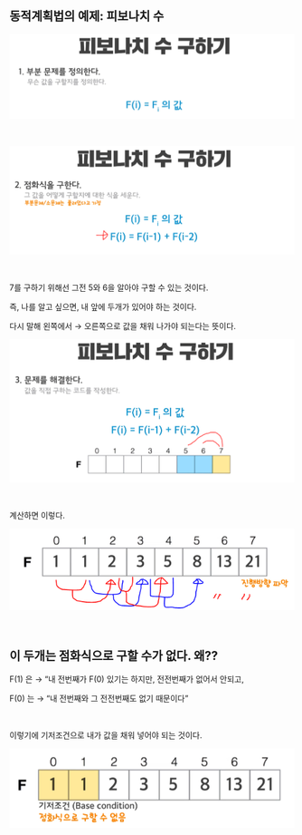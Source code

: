 ## 동적계획법의 예제: 피보나치 수

![이미지](/programming/img/%ED%94%BC%EB%B3%B4%EB%82%98%EC%B9%98%20%EC%88%981.PNG)

<br/>

![이미지](/programming/img/%ED%94%BC%EB%B3%B4%EB%82%98%EC%B9%98%20%EC%88%982.PNG)

<br/>

7를 구하기 위해선 그전 5와 6을 알아야 구할 수 있는 것이다.

즉, 나를 알고 싶으면, 내 앞에 두개가 있어야 하는 것이다.

다시 말해 왼쪽에서 → 오른쪽으로 값을 채워 나가야 되는다는 뜻이다.

![이미지](/programming/img/%ED%94%BC%EB%B3%B4%EB%82%98%EC%B9%98%20%EC%88%983.PNG)

<br/>

계산하면 이렇다.

![이미지](/programming/img/%ED%94%BC%EB%B3%B4%EB%82%98%EC%B9%98%20%EC%88%984.PNG)

<br/>

## 이 두개는 점화식으로 구할 수가 없다. 왜??

F(1) 은 → “내 전번째가 F(0) 있기는 하지만, 전전번째가 없어서 안되고,

F(0) 는 → “내 전번째와 그 전전번째도 없기 때문이다”

<br/>

이렇기에 기저조건으로 내가 값을 채워 넣어야 되는 것이다.

![이미지](/programming/img/%ED%94%BC%EB%B3%B4%EB%82%98%EC%B9%98%20%EC%88%985.PNG)